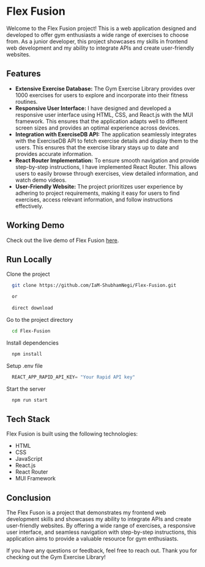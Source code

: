 # Flex Fusion

Welcome to the Flex Fusion project! This is a web application designed and developed to offer gym enthusiasts a wide range of exercises to choose from. As a junior developer, this project showcases my skills in frontend web development and my ability to integrate APIs and create user-friendly websites.


## Features

- **Extensive Exercise Database:** The Gym Exercise Library provides over 1000 exercises for users to explore and incorporate into their fitness routines.
- **Responsive User Interface:** I have designed and developed a responsive user interface using HTML, CSS, and React.js with the MUI framework. This ensures that the application adapts well to different screen sizes and provides an optimal experience across devices.
- **Integration with ExerciseDB API:** The application seamlessly integrates with the ExerciseDB API to fetch exercise details and display them to the users. This ensures that the exercise library stays up to date and provides accurate information.
- **React Router Implementation:** To ensure smooth navigation and provide step-by-step instructions, I have implemented React Router. This allows users to easily browse through exercises, view detailed information, and watch demo videos.
- **User-Friendly Website:** The project prioritizes user experience by adhering to project requirements, making it easy for users to find exercises, access relevant information, and follow instructions effectively.

## Working Demo

Check out the live demo of Flex Fusion [here](https://flex-fusion.netlify.app).

## Run Locally

Clone the project

```bash
  git clone https://github.com/IaM-ShubhamNegi/Flex-Fusion.git

  or
  
  direct download
```

Go to the project directory

```bash
  cd Flex-Fusion
```

Install dependencies

```bash
  npm install
```
Setup .env file

```js
  REACT_APP_RAPID_API_KEY= "Your Rapid API key"
```

Start the server

```bash
  npm run start
```


## Tech Stack

Flex Fusion is built using the following technologies:

- HTML
- CSS
- JavaScript
- React.js
- React Router
- MUI Framework

## Conclusion

The Flex Fuson is a project that demonstrates my frontend web development skills and showcases my ability to integrate APIs and create user-friendly websites. By offering a wide range of exercises, a responsive user interface, and seamless navigation with step-by-step instructions, this application aims to provide a valuable resource for gym enthusiasts.

If you have any questions or feedback, feel free to reach out. Thank you for checking out the Gym Exercise Library!
